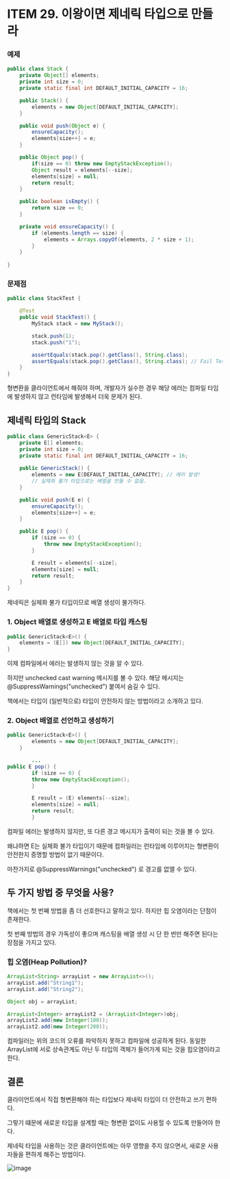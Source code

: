 # ITEM 29. 이왕이면 제네릭 타입으로 만들라

### 예제

```java
public class Stack {
    private Object[] elements;
    private int size = 0;
    private static final int DEFAULT_INITIAL_CAPACITY = 16;

    public Stack() {
        elements = new Object[DEFAULT_INITIAL_CAPACITY];
    }

    public void push(Object e) {
        ensureCapacity();
        elements[size++] = e;
    }

    public Object pop() {
        if(size == 0) throw new EmptyStackException();
        Object result = elements[--size];
        elements[size] = null;
        return result;
    }

    public boolean isEmpty() {
        return size == 0;
    }

    private void ensureCapacity() {
        if (elements.length == size) {
            elements = Arrays.copyOf(elements, 2 * size + 1);
        }
    }
    
}
```

### 문제점

```java
public class StackTest {

    @Test
    public void StackTest() {
        MyStack stack = new MyStack();

        stack.push(1);
        stack.push("1");

        assertEquals(stack.pop().getClass(), String.class);
        assertEquals(stack.pop().getClass(), String.class); // Fail Test
    }
}
```

형변환을 클라이언트에서 해줘야 하며, 개발자가 실수한 경우 해당 에러는 컴파일 타임에 발생하지 않고 런타임에 발생해서 더욱 문제가 된다.

## 제네릭 타입의 Stack

```java
public class GenericStack<E> {
    private E[] elements;
    private int size = 0;
    private static final int DEFAULT_INITIAL_CAPACITY = 16;
    
    public GenericStack() {
        elements = new E[DEFAULT_INITIAL_CAPACITY]; // 에러 발생!
        // 실체화 불가 타입으로는 배열을 만들 수 없음.
    }

    public void push(E e) {
        ensureCapacity();
        elements[size++] = e;
    }

    public E pop() {
        if (size == 0) {
            throw new EmptyStackException();
        }

        E result = elements[--size];
        elements[size] = null;
        return result;
    }
}
```

제네릭은 실체화 불가 타입이므로 배열 생성이 불가하다.

### 1. Object 배열로 생성하고 E 배열로 타입 캐스팅

```java
public GenericStack<E>() {
    elements = (E[]) new Object[DEFAULT_INITIAL_CAPACITY];
}
```

이제 컴파일에서 에러는 발생하지 않는 것을 알 수 있다.

하지만 unchecked cast warning 메시지를 볼 수 있다. 해당 메시지는 @SuppressWarnings("unchecked") 붙여서 숨길 수 있다.

책에서는 타입이 (일반적으로) 타입이 안전하지 않는 방법이라고 소개하고 있다.

### 2. Object 배열로 선언하고 생성하기

```java
public GenericStack<E>() {
        elements = new Object[DEFAULT_INITIAL_CAPACITY]; 
    }

        ...
public E pop() {
        if (size == 0) {
        throw new EmptyStackException();
        }

        E result = (E) elements[--size];
        elements[size] = null;
        return result;
        }
```

컴파일 에러는 발생하지 않지만, 또 다른 경고 메시지가 출력이 되는 것을 볼 수 있다.

왜냐하면 E는 실체화 불가 타입이기 때문에 컴파일러는 런타임에 이루어지는 형변환이 안전한지 증명할 방법이 없기 때문이다.

마찬가지로 @SuppressWarnings("unchecked") 로 경고를 없앨 수 있다.

## 두 가지 방법 중 무엇을 사용?

책에서는 첫 번째 방법을 좀 더 선호한다고 말하고 있다. 하지만 힙 오염이라는 단점이 존재한다.

첫 번째 방법의 경우 가독성이 좋으며 캐스팅을 배열 생성 시 단 한 번만 해주면 된다는 장점을 가지고 있다.

### 힙 오염(Heap Pollution)?
```java
ArrayList<String> arrayList = new ArrayList<>();
arrayList.add("String1");
arrayList.add("String2");

Object obj = arrayList;
```

```java
ArrayList<Integer> arrayList2 = (ArrayList<Integer>)obj;
arrayList2.add(new Integer(100));
arrayList2.add(new Integer(200));
```

컴파일러는 위의 코드의 오류를 파악하지 못하고 컴파일에 성공하게 된다.
동일한 ArrayList에 서로 상속관계도 아닌 두 타입의 객체가 들어가게 되는 것을 힙오염이라고 한다.


## 결론 
클라이언트에서 직접 형변환해야 하는 타입보다 제네릭 타입이 더 안전하고 쓰기 편하다.

그렇기 떄문에 새로운 타입을 설계할 때는 형변환 없이도 사용헐 수 있도록 만들어야 한다.

제네릭 타입을 사용하는 것은 클라이언트에는 아무 영향을 주지 않으면서, 새로운 사용자들을 편하게 해주는 방법이다.

![image](https://user-images.githubusercontent.com/83503188/181278144-4edac4d9-6d1e-4477-8033-9483a9f4aaea.png)
